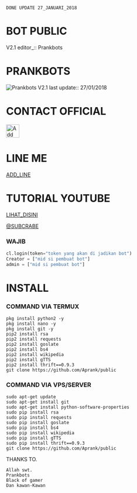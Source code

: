 ```DONE UPDATE 27_JANUARI_2018```

# BOT PUBLIC
V2.1 editor_::
Prankbots
# PRANKBOTS
![Prankbots](prankbots.png)
V2.1 last update::
27/01/2018
# CONTACT OFFICIAL

<a href="https://line.me/R/ti/p/%40gnh2780p"><img height="36" border="0" alt="Add Friend" src="https://scdn.line-apps.com/n/line_add_friends/btn/en.png"></a>

# LINE ME

[ADD_LINE](http://line.me/ti/p/~adiputra.95)

# TUTORIAL YOUTUBE
[LIHAT_DISINI](https://youtu.be/j9VqQBZCcec)

[@SUBCRABE](https://www.youtube.com/channel/UCycBrqSWEHdk-slnhUmGWiQ)

### WAJIB
```py
cl.login(token="token yang akan di jadikan bot")
Creator = ["mid si pembuat bot"]
admin = ["mid si pembuat bot"]
```
# INSTALL

### COMMAND VIA TERMUX
```
pkg install python2 -y
pkg install nano -y
pkg install git -y
pip2 install rsa
pip2 install requests
pip2 install goslate
pip2 install bs4
pip2 install wikipedia
pip2 install gTTS
pip2 install thrift==0.9.3
git clone https://github.com/Aprank/public
```
### COMMAND VIA VPS/SERVER
```
sudo apt-get update
sudo apt-get install git
sudo apt-get install python-software-properties
sudo pip install rsa
sudo pip install requests
sudo pip install goslate
sudo pip install bs4
sudo pip install wikipedia
sudo pip install gTTS
sudo pip install thrift==0.9.3
git clone https://github.com/Aprank/public
```
THANKS TO.

```
Allah swt.
Prankbots
Black of gamer
Dan kawan-Kawan
```
